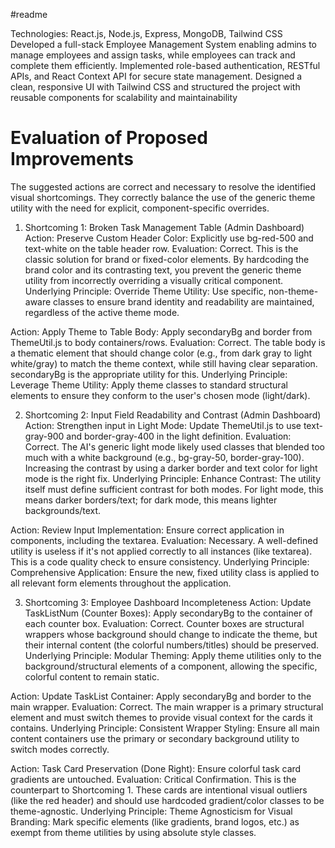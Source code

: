 #readme

Technologies: React.js, Node.js, Express, MongoDB, Tailwind CSS Developed a full-stack Employee Management System enabling admins to manage employees and assign tasks, while employees can track and complete them efficiently. Implemented role-based authentication, RESTful APIs, and React Context API for secure state management. Designed a clean, responsive UI with Tailwind CSS and structured the project with reusable components for scalability and maintainability


#  Evaluation of Proposed Improvements
The suggested actions are correct and necessary to resolve the identified visual shortcomings. They correctly balance the use of the generic theme utility with the need for explicit, component-specific overrides.

1. Shortcoming 1: Broken Task Management Table (Admin Dashboard)
Action: Preserve Custom Header Color: Explicitly use bg-red-500 and text-white on the table header row.
Evaluation: Correct. This is the classic solution for brand or fixed-color elements. By hardcoding the brand color and its contrasting text, you prevent the generic theme utility from incorrectly overriding a visually critical component.
Underlying Principle: Override Theme Utility: Use specific, non-theme-aware classes to ensure brand identity and readability are maintained, regardless of the active theme mode.

Action: Apply Theme to Table Body: Apply secondaryBg and border from ThemeUtil.js to body containers/rows.
Evaluation: Correct. The table body is a thematic element that should change color (e.g., from dark gray to light white/gray) to match the theme context, while still having clear separation. secondaryBg is the appropriate utility for this.
Underlying Principle: Leverage Theme Utility: Apply theme classes to standard structural elements to ensure they conform to the user's chosen mode (light/dark).

2. Shortcoming 2: Input Field Readability and Contrast (Admin Dashboard)
Action: Strengthen input in Light Mode: Update ThemeUtil.js to use text-gray-900 and border-gray-400 in the light definition.
Evaluation: Correct. The AI's generic light mode likely used classes that blended too much with a white background (e.g., bg-gray-50, border-gray-100). Increasing the contrast by using a darker border and text color for light mode is the right fix.
Underlying Principle: Enhance Contrast: The utility itself must define sufficient contrast for both modes. For light mode, this means darker borders/text; for dark mode, this means lighter backgrounds/text.

Action: Review Input Implementation: Ensure correct application in components, including the textarea.
Evaluation: Necessary. A well-defined utility is useless if it's not applied correctly to all instances (like textarea). This is a code quality check to ensure consistency.
Underlying Principle: Comprehensive Application: Ensure the new, fixed utility class is applied to all relevant form elements throughout the application.

3. Shortcoming 3: Employee Dashboard Incompleteness
Action: Update TaskListNum (Counter Boxes): Apply secondaryBg to the container of each counter box.
Evaluation: Correct. Counter boxes are structural wrappers whose background should change to indicate the theme, but their internal content (the colorful numbers/titles) should be preserved.
Underlying Principle: Modular Theming: Apply theme utilities only to the background/structural elements of a component, allowing the specific, colorful content to remain static.

Action: Update TaskList Container: Apply secondaryBg and border to the main wrapper.
Evaluation: Correct. The main wrapper is a primary structural element and must switch themes to provide visual context for the cards it contains.
Underlying Principle: Consistent Wrapper Styling: Ensure all main content containers use the primary or secondary background utility to switch modes correctly.

Action: Task Card Preservation (Done Right): Ensure colorful task card gradients are untouched.
Evaluation: Critical Confirmation. This is the counterpart to Shortcoming 1. These cards are intentional visual outliers (like the red header) and should use hardcoded gradient/color classes to be theme-agnostic.
Underlying Principle: Theme Agnosticism for Visual Branding: Mark specific elements (like gradients, brand logos, etc.) as exempt from theme utilities by using absolute style classes.

